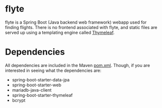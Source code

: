 # flyte
flyte is a Spring Boot (Java backend web framework) webapp used for finding flights. There is no frontend associated with flyte, and static files are served up using a templating engine called [Thymeleaf](https://www.thymeleaf.org/).

# Dependencies
All dependencies are included in the Maven [pom.xml](https://github.com/brilam/flyte/blob/master/pom.xml). Though, if you are interested in seeing what the dependencies are:
- spring-boot-starter-data-jpa
- spring-boot-starter-web
- mariadb-java-client
- spring-boot-starter-thymeleaf
- bcrypt
